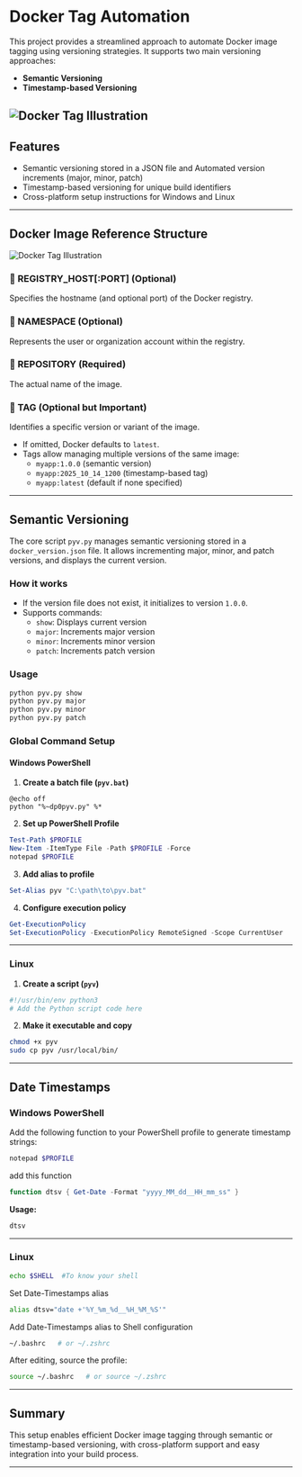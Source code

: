 # Docker Tag Automation 

This project provides a streamlined approach to automate Docker image tagging using versioning strategies. It supports two main versioning approaches:

- **Semantic Versioning**
- **Timestamp-based Versioning**

![Docker Tag Illustration](https://github.com/smoothcoode/Image/blob/main/dockertag.gif?raw=true)
---
## Features

- Semantic versioning stored in a JSON file and Automated version increments (major, minor, patch)
- Timestamp-based versioning for unique build identifiers
- Cross-platform setup instructions for Windows and Linux
---

## Docker Image Reference Structure

![Docker Tag Illustration](https://github.com/smoothcoode/Image/blob/main/dockerreferenceimage.gif?raw=true)
### 🔹 REGISTRY_HOST[:PORT] (Optional)

Specifies the hostname (and optional port) of the Docker registry.


### 🔹 NAMESPACE (Optional)

Represents the user or organization account within the registry.
### 🔹 REPOSITORY (Required)
The actual name of the image.
### 🔹 TAG (Optional but Important)

Identifies a specific version or variant of the image.

- If omitted, Docker defaults to `latest`.
- Tags allow managing multiple versions of the same image:
  - `myapp:1.0.0` (semantic version)
  - `myapp:2025_10_14_1200` (timestamp-based tag)
  - `myapp:latest` (default if none specified)

---

## Semantic Versioning

The core script `pyv.py` manages semantic versioning stored in a `docker_version.json` file. It allows incrementing major, minor, and patch versions, and displays the current version.

### How it works

- If the version file does not exist, it initializes to version `1.0.0`.
- Supports commands:
  - `show`: Displays current version
  - `major`: Increments major version
  - `minor`: Increments minor version
  - `patch`: Increments patch version

### Usage

```bash
python pyv.py show
python pyv.py major
python pyv.py minor
python pyv.py patch
```



### Global Command Setup

#### Windows PowerShell

1. **Create a batch file (`pyv.bat`)**

```batch
@echo off
python "%~dp0pyv.py" %*
```

2. **Set up PowerShell Profile**

```powershell
Test-Path $PROFILE
New-Item -ItemType File -Path $PROFILE -Force
notepad $PROFILE
```

3. **Add alias to profile**

```powershell
Set-Alias pyv "C:\path\to\pyv.bat"
```

4. **Configure execution policy**

```powershell
Get-ExecutionPolicy
Set-ExecutionPolicy -ExecutionPolicy RemoteSigned -Scope CurrentUser
```

---

### Linux

1. **Create a script (`pyv`)**

```bash
#!/usr/bin/env python3
# Add the Python script code here
```

2. **Make it executable and copy**

```bash
chmod +x pyv
sudo cp pyv /usr/local/bin/
```

---
## Date Timestamps
###  Windows PowerShell

Add the following function to your PowerShell profile to generate timestamp strings:

```powershell
notepad $PROFILE
```
add this function 
```powershell
function dtsv { Get-Date -Format "yyyy_MM_dd__HH_mm_ss" }
```

**Usage:**

```powershell
dtsv
```

---

###  Linux


```bash
echo $SHELL  #To know your shell 
```
Set Date-Timestamps alias 
```bash
alias dtsv="date +'%Y_%m_%d__%H_%M_%S'"
```
Add Date-Timestamps alias to Shell configuration
 
```bash
~/.bashrc   # or ~/.zshrc
```

After editing, source the profile:

```bash
source ~/.bashrc   # or source ~/.zshrc
```

---

## Summary

This setup enables efficient Docker image tagging through semantic or timestamp-based versioning, with cross-platform support and easy integration into your build process.

---